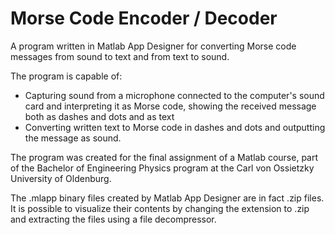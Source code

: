 # Morse Code Encoder / Decoder

A program written in Matlab App Designer for converting Morse code messages from sound to text and from text to sound.

 The program is capable of:
  - Capturing sound from a microphone connected to the computer's sound card and interpreting it as Morse code, showing the received message both as dashes and dots and as text
  - Converting written text to Morse code in dashes and dots and outputting the message as sound.
  
The program was created for the final assignment of a Matlab course, part of the Bachelor of Engineering Physics program at the Carl von Ossietzky University of Oldenburg.

The .mlapp binary files created by Matlab App Designer are in fact .zip files. It is possible to visualize their contents by changing the extension to .zip and extracting the files using a file decompressor.
